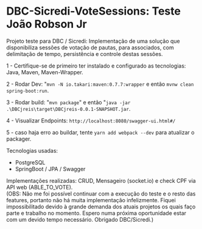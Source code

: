 # DBC-Sicredi-VoteSessions: Teste João Robson Jr
Projeto teste para DBC / Sicredi: Implementação de uma solução que disponibiliza sessões de votação de pautas, para associados, com delimitação de tempo, persistência e controle destas sessões.
        
1 - Certifique-se de primeiro ter instalado e configurado as tecnologias:
    Java, Maven, Maven-Wrapper.

2 - Rodar Dev: "`mvn -N io.takari:maven:0.7.7:wrapper` e então `mvnw clean spring-boot:run`. 

3 - Rodar build: "`mvn package`" e então "`java -jar .\DBCjreis\target\DBCjreis-0.0.1-SNAPSHOT.jar`.

4 - Visualizar Endpoints: `http://localhost:8080/swagger-ui.html#/`

5 - caso haja erro ao buildar, tente `yarn add webpack --dev` para atualizar o packager.

Tecnologias usadas:
* PostgreSQL
* SpringBoot / JPA / Swagger

 Implementações realizadas: CRUD, Mensageiro (socket.io) e check CPF via API web (ABLE_TO_VOTE).\
  (OBS: Não me foi possível continuar com a execução do teste e o resto das features, portanto não há muita implementação infelizmente. Fiquei impossibilitado devido à grande demanda dos atuais projetos os quais faço parte e trabalho no momento. Espero numa próxima oportunidade estar com um devido tempo necessário. Obrigado DBC/Sicredi.)
 